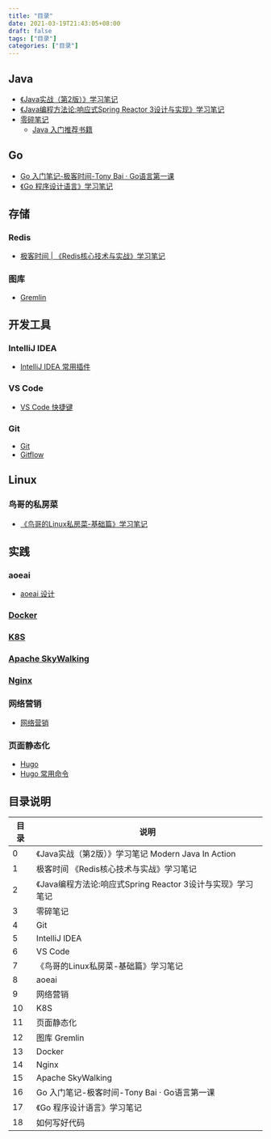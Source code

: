 ```yaml
---
title: "目录"
date: 2021-03-19T21:43:05+08:00
draft: false
tags: ["目录"]
categories: ["目录"]
---
```


## Java

- [《Java实战（第2版）》学习笔记](/post/0/dir/)
- [《Java编程方法论:响应式Spring Reactor 3设计与实现》学习笔记](/post/2/dir/)
- [零碎笔记](/post/3/dir/)
  - [Java 入门推荐书籍](/post/3/1/)

## Go

- [Go 入门笔记-极客时间-Tony Bai · Go语言第一课](/post/16/dir/)
- [《Go 程序设计语言》学习笔记](/post/17/dir/)

## 存储

### Redis

- [极客时间 | 《Redis核心技术与实战》学习笔记](/post/1/dir/)

### 图库

- [Gremlin](/post/12/dir/)

## 开发工具

### IntelliJ IDEA

- [IntelliJ IDEA 常用插件](/post/5/1)

### VS Code

- [VS Code 快捷键](/post/6/1)

### Git

- [Git](/post/4/1)
- [Gitflow](/post/4/2)

## Linux

### 鸟哥的私房菜

- [《鸟哥的Linux私房菜-基础篇》学习笔记](/post/7/dir)

## 实践

### aoeai

- [aoeai 设计](/post/8/0/)

### [Docker](/post/13/dir/)

### [K8S](/post/10/dir/)

### [Apache SkyWalking](/post/15/dir/)
### [Nginx](/post/14/dir/)

### 网络营销

- [网络营销](/post/9/0/)

### 页面静态化

- [Hugo](/post/11/0)
- [Hugo 常用命令](/post/11/1)

## 目录说明

| 目录 | 说明 |
| ---- | ---- |
| 0 | 《Java实战（第2版）》学习笔记 Modern Java In Action|
| 1 | 极客时间 《Redis核心技术与实战》学习笔记|
| 2 | 《Java编程方法论:响应式Spring Reactor 3设计与实现》学习笔记|
| 3 | 零碎笔记|
| 4 | Git|
| 5 | IntelliJ IDEA|
| 6 | VS Code|
| 7 | 《鸟哥的Linux私房菜-基础篇》学习笔记|
| 8 | aoeai|
| 9 | 网络营销|
| 10 | K8S|
| 11 | 页面静态化|
| 12 | 图库 Gremlin|
| 13 | Docker|
| 14 | Nginx|
| 15 | Apache SkyWalking|
| 16 | Go 入门笔记-极客时间-Tony Bai · Go语言第一课|
| 17 | 《Go 程序设计语言》学习笔记|
| 18 | 如何写好代码|